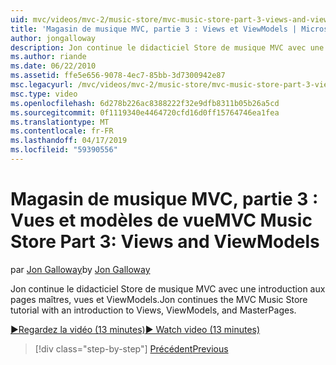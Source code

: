 ```yaml
---
uid: mvc/videos/mvc-2/music-store/mvc-music-store-part-3-views-and-viewmodels
title: 'Magasin de musique MVC, partie 3 : Views et ViewModels | Microsoft Docs'
author: jongalloway
description: Jon continue le didacticiel Store de musique MVC avec une introduction aux pages maîtres, vues et ViewModels.
ms.author: riande
ms.date: 06/22/2010
ms.assetid: ffe5e656-9078-4ec7-85bb-3d7300942e87
msc.legacyurl: /mvc/videos/mvc-2/music-store/mvc-music-store-part-3-views-and-viewmodels
msc.type: video
ms.openlocfilehash: 6d278b226ac8388222f32e9dfb8311b05b26a5cd
ms.sourcegitcommit: 0f1119340e4464720cfd16d0ff15764746ea1fea
ms.translationtype: MT
ms.contentlocale: fr-FR
ms.lasthandoff: 04/17/2019
ms.locfileid: "59390556"
---
```

# <a name="mvc-music-store-part-3-views-and-viewmodels"></a><span data-ttu-id="c9bff-103">Magasin de musique MVC, partie 3 : Vues et modèles de vue</span><span class="sxs-lookup"><span data-stu-id="c9bff-103">MVC Music Store Part 3: Views and ViewModels</span></span>

<span data-ttu-id="c9bff-104">par [Jon Galloway](https://github.com/jongalloway)</span><span class="sxs-lookup"><span data-stu-id="c9bff-104">by [Jon Galloway](https://github.com/jongalloway)</span></span>

<span data-ttu-id="c9bff-105">Jon continue le didacticiel Store de musique MVC avec une introduction aux pages maîtres, vues et ViewModels.</span><span class="sxs-lookup"><span data-stu-id="c9bff-105">Jon continues the MVC Music Store tutorial with an introduction to Views, ViewModels, and MasterPages.</span></span>

[<span data-ttu-id="c9bff-106">&#9654;Regardez la vidéo (13 minutes)</span><span class="sxs-lookup"><span data-stu-id="c9bff-106">&#9654; Watch video (13 minutes)</span></span>](https://channel9.msdn.com/Blogs/ASP-NET-Site-Videos/mvc-music-store-part-3-views-and-viewmodels)

> [!div class="step-by-step"]
> [<span data-ttu-id="c9bff-107">Précédent</span><span class="sxs-lookup"><span data-stu-id="c9bff-107">Previous</span></span>](mvc-music-store-part-2-controllers.md)
